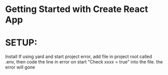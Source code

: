 # Getting Started with Create React App
# SETUP:
Install
If using yard and start project error, add file in project root called .env, then code the line in error on start "Check xxxx = true" into the file. the error will gone


<link href="https://fonts.googleapis.com/css2?family=PT+Sans:wght@700&display=swap" rel="stylesheet">

 